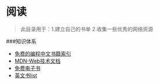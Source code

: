 阅读
====
>此目录用于：1.建立自己的书单 2.收集一些优秀的网络资源

###知识体系
- [免费的编程中文书籍索引](https://github.com/justjavac/free-programming-books-zh_CN)
- [MDN-Web技术文档](https://developer.mozilla.org/zh-CN/docs/Web)
- [免费电子书](http://my.oschina.net/wxfvm/blog/383048)
- [英文书list](http://m.oschina.net/blog/358178)
